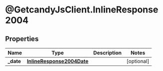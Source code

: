 # @GetcandyJsClient.InlineResponse2004

## Properties

Name | Type | Description | Notes
------------ | ------------- | ------------- | -------------
**_date** | [**InlineResponse2004Date**](InlineResponse2004Date.md) |  | [optional] 


